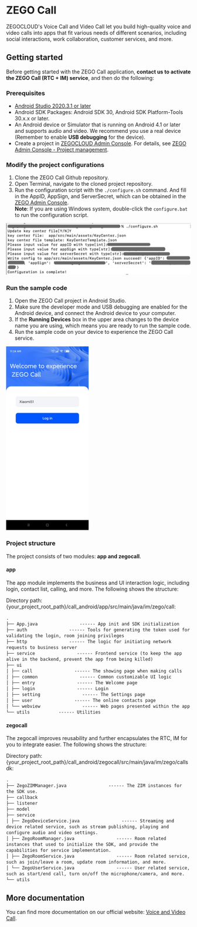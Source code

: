 # ZEGO Call

ZEGOCLOUD's Voice Call and Video Call let you build high-quality voice and video calls into apps that fit various needs of different scenarios, including social interactions, work collaboration, customer services, and more.

## Getting started 

Before getting started with the ZEGO Call application, **contact us to activate the ZEGO Call (RTC + IM) service**, and then do the following:

### Prerequisites

* [Android Studio 2020.3.1 or later](https://developer.android.com/studio)
* Android SDK Packages: Android SDK 30, Android SDK Platform-Tools 30.x.x or later.
* An Android device or Simulator that is running on Android 4.1 or later and supports audio and video. We recommend you use a real device (Remember to enable **USB debugging** for the device).
* Create a project in [ZEGOCLOUD Admin Console](https://console.zegocloud.com/). For details, see [ZEGO Admin Console - Project management](https://docs.zegocloud.com/article/1271).



### Modify the project configurations

1. Clone the ZEGO Call Github repository.
2. Open Terminal, navigate to the cloned project repository.
3. Run the configuration script with the `./configure.sh` command. And fill in the AppID, AppSign, and ServerSecret, which can be obtained in the [ZEGO Admin Console](https://console.zegocloud.com/).  
**Note**: If you are using Windows system, double-click the `configure.bat` to run the configuration script.   
<img width="700px" src="images/configure_android.png"/>

### Run the sample code

1. Open the ZEGO Call project in Android Studio.
2. Make sure the developer mode and USB debugging are enabled for the Android device, and connect the Android device to your computer.
3. If the **Running Devices** box in the upper area changes to the device name you are using, which means you are ready to run the sample code.  
4. Run the sample code on your device to experience the ZEGO Call service.  
<img height="500px" src="images/app_android.jpg"/>

### Project structure
The project consists of two modules: **app and zegocall**.

#### app
The app module implements the business and UI interaction logic, including login, contact list, calling, and more. The following shows the structure:

Directory path: 
{your_project_root_path}/call_android/app/src/main/java/im/zego/call:
```
.
├── App.java                ------ App init and SDK initialization
├── auth                ------ Tools for generating the token used for validating the login, room joining privileges 
├── http                ------ The logic for initiating network requests to business server
├── service                ------ Frontend service (to keep the app alive in the backend, prevent the app from being killed)
├── ui
│ ├── call                ------ The showing page when making calls
│ ├── common                ------ Common customizable UI logic
│ ├── entry                ------ The Welcome page
│ ├── login                ------ Login
│ ├── setting                ------ The Settings page
│ ├── user                ------ The online contacts page
│ └── webview                ------ Web pages presented within the app
└── utils           ------ Utilities
```

#### zegocall
The zegocall improves reusability and further encapsulates the RTC, IM for you to integrate easier. The following shows the structure:

Directory path: 
{your_project_root_path}/call_android/zegocall/src/main/java/im/zego/callsdk:

```
.
├── ZegoZIMManager.java                ------ The ZIM instances for the SDK use.
├── callback
├── listener
├── model
├── service
│ ├── ZegoDeviceService.java                ------ Streaming and device related service, such as stream publishing, playing and configure audio and video settings. 
│ ├── ZegoRoomManager.java                ------ Room related instances that used to initialize the SDK, and provide the capabilities for service implementation.
│ ├── ZegoRoomService.java                ------ Room related service, such as join/leave a room, update room information, and more.
│ └── ZegoUserService.java                ------ User related service, such as start/end call, turn on/off the microphone/camera, and more.
└── utils
```

## More documentation
You can find more documentation on our official website: [Voice and Video Call](https://docs.zegocloud.com/article/13840).
